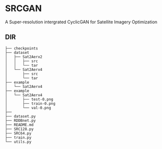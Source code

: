 # SRCGAN
A Super-resolution intergrated CyclicGAN for Satellite Imagery Optimization

## DIR
```
├── checkpoints
├── dataset
│   ├── Sat2Aerx2
│   │   ├── src
│   │   └── tar
│   └── Sat2Aerx4
│       ├── src
│       └── tar
├── example
│   └── Sat2Aerx4
├── example
│   └── Sat2Aerx4
│       ├── test-0.png
│       ├── train-0.png
│       └── val-0.png
├── 
├── dataset.py
├── RDDBnet.py
├── README.md
├── SRC128.py
├── SRC64.py
├── train.py
└── utils.py
```
